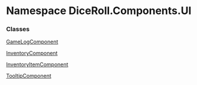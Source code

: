 # <a id="DiceRoll_Components_UI"></a> Namespace DiceRoll.Components.UI

### Classes

 [GameLogComponent](DiceRoll.Components.UI.GameLogComponent.md)

 [InventoryComponent](DiceRoll.Components.UI.InventoryComponent.md)

 [InventoryItemComponent](DiceRoll.Components.UI.InventoryItemComponent.md)

 [TooltipComponent](DiceRoll.Components.UI.TooltipComponent.md)

